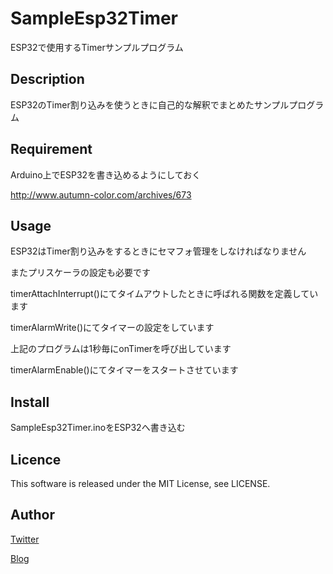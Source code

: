 SampleEsp32Timer
====
ESP32で使用するTimerサンプルプログラム

## Description
ESP32のTimer割り込みを使うときに自己的な解釈でまとめたサンプルプログラム

## Requirement
Arduino上でESP32を書き込めるようにしておく

http://www.autumn-color.com/archives/673

## Usage
ESP32はTimer割り込みをするときにセマフォ管理をしなければなりません

またプリスケーラの設定も必要です

timerAttachInterrupt()にてタイムアウトしたときに呼ばれる関数を定義しています

timerAlarmWrite()にてタイマーの設定をしています

上記のプログラムは1秒毎にonTimerを呼び出しています

timerAlarmEnable()にてタイマーをスタートさせています

## Install
SampleEsp32Timer.inoをESP32へ書き込む

## Licence
This software is released under the MIT License, see LICENSE.

## Author
[Twitter](https://twitter.com/momijinn_aka)

[Blog](http://www.autumn-color.com/)